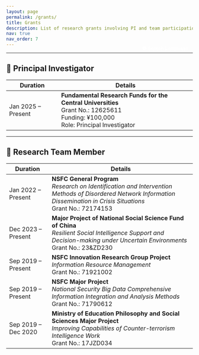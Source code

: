 ```yaml
---
layout: page
permalink: /grants/
title: Grants
description: List of research grants involving PI and team participation in national-level scientific projects.
nav: true
nav_order: 7
---
```


---

<button onclick="toggleLang()" style="
  background-color: var(--global-theme-color);
  color: white;
  font-weight: bold;
  border: 2px solid var(--global-theme-color);
  border-radius: 6px;
  padding: 6px 12px;
  cursor: pointer;
  margin-top: -40px;
  float: right;
">
  🌐 Switch Language
</button>

<div id="en-grants" markdown="1">

## 🎯 Principal Investigator

| **Duration**       | **Details** |
|--------------------|-------------|
| Jan 2025 – Present | **Fundamental Research Funds for the Central Universities**  <br> Grant No.: 12625611 <br> Funding: ¥100,000 <br> Role: Principal Investigator |

---

## 🤝 Research Team Member

| **Duration**       | **Details** |
|--------------------|-------------|
| Jan 2022 – Present | **NSFC General Program**  <br> *Research on Identification and Intervention Methods of Disordered Network Information Dissemination in Crisis Situations* <br> Grant No.: 72174153 |
| Dec 2023 – Present | **Major Project of National Social Science Fund of China**  <br> *Resilient Social Intelligence Support and Decision-making under Uncertain Environments* <br> Grant No.: 23&ZD230 |
| Sep 2019 – Present | **NSFC Innovation Research Group Project**  <br> *Information Resource Management* <br> Grant No.: 71921002 |
| Sep 2019 – Present | **NSFC Major Project**  <br> *National Security Big Data Comprehensive Information Integration and Analysis Methods* <br> Grant No.: 71790612 |
| Sep 2019 – Dec 2020| **Ministry of Education Philosophy and Social Sciences Major Project**  <br> *Improving Capabilities of Counter-terrorism Intelligence Work* <br> Grant No.: 17JZD034 |
</div>

<div id="zh-grants" style="display: none;" markdown="1">

## 🎯 主持项目

| **时间**           | **项目内容** |
|--------------------|--------------|
| 2025年 – 至今       | **中央高校基本科研业务费专项资金资助**  <br> 项目编号：12625611 <br> 经费：10万元 <br> 负责人：陈苗苗 |

---

## 🤝 参与项目

| **时间**           | **项目内容** |
|--------------------|--------------|
| 2022年1月 – 至今    | **国家自然科学基金面上项目**  <br> 危机情境下网络信息传播失序识别与干预方法研究  <br> 项目编号：72174153 |
| 2023年12月 – 至今   | **国家社会科学基金重大项目**  <br> 不确定环境下韧性社会智能情报支持与决策研究  <br> 项目编号：23&ZD230 |
| 2019年9月 – 至今    | **国家自然科学基金创新研究群体项目**  <br> 信息资源管理  <br> 项目编号：71921002 |
| 2019年9月 – 至今    | **国家自然科学基金重大项目**  <br> 国家安全大数据综合信息集成与分析方法  <br> 项目编号：71790612 |
| 2019年9月 – 2020年12月 | **教育部哲学社会科学研究重大课题攻关项目**  <br> 提高反恐怖主义情报信息工作能力对策研究  <br> 项目编号：17JZD034 |
</div>

<script>
  function toggleLang() {
    const en = document.getElementById('en-grants');
    const zh = document.getElementById('zh-grants');
    if (en.style.display === 'none') {
      en.style.display = 'block';
      zh.style.display = 'none';
    } else {
      en.style.display = 'none';
      zh.style.display = 'block';
    }
  }
</script>
